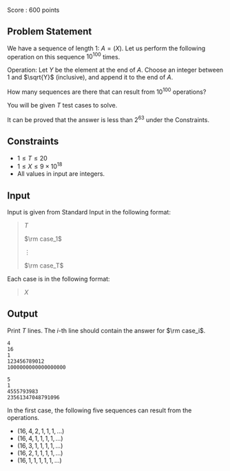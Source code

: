 Score : $600$ points

## Problem Statement

We have a sequence of length $1$: $A=(X)$. Let us perform the following operation on this sequence $10^{100}$ times.

Operation: Let $Y$ be the element at the end of $A$. Choose an integer between $1$ and $\sqrt{Y}$ (inclusive), and append it to the end of $A$.

How many sequences are there that can result from $10^{100}$ operations?

You will be given $T$ test cases to solve.

It can be proved that the answer is less than $2^{63}$ under the Constraints.

## Constraints

- $1 \leq T \leq 20$
- $1 \leq X \leq 9\times 10^{18}$
- All values in input are integers.

## Input

Input is given from Standard Input in the following format:

> $T$
> 
> $\rm case_1$
> 
> $\vdots$
> 
> $\rm case_T$

Each case is in the following format:

> $X$

## Output

Print $T$ lines.
The $i$-th line should contain the answer for $\rm case_i$.

```input1
4
16
1
123456789012
1000000000000000000
```

```output1
5
1
4555793983
23561347048791096
```

In the first case, the following five sequences can result from the operations.

- $(16,4,2,1,1,1,\ldots)$
- $(16,4,1,1,1,1,\ldots)$
- $(16,3,1,1,1,1,\ldots)$
- $(16,2,1,1,1,1,\ldots)$
- $(16,1,1,1,1,1,\ldots)$
